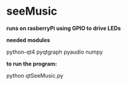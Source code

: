 # seeMusic

**runs on rasberryPi using GPIO to drive LEDs**

**needed modules**

   python-qt4 pyqtgraph pyaudio numpy

**to run the program:**

   python qtSeeMusic.py
